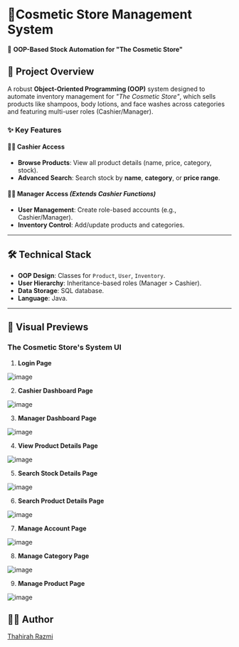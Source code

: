 # 💄Cosmetic Store Management System  
📌 **OOP-Based Stock Automation for "The Cosmetic Store"**   

## 🚀 Project Overview  
A robust **Object-Oriented Programming (OOP)** system designed to automate inventory management for *"The Cosmetic Store"*, which sells products like shampoos, body lotions, and face washes across categories and featuring multi-user roles (Cashier/Manager).  

### ✨ Key Features  
#### 👩💼 Cashier Access  
- **Browse Products**: View all product details (name, price, category, stock).  
- **Advanced Search**: Search stock by **name**, **category**, or **price range**.  

#### 👨💼 Manager Access *(Extends Cashier Functions)*  
- **User Management**: Create role-based accounts (e.g., Cashier/Manager).  
- **Inventory Control**: Add/update products and categories.  

---

## 🛠️ Technical Stack  
- **OOP Design**: Classes for `Product`, `User`, `Inventory`.  
- **User Hierarchy**: Inheritance-based roles (Manager > Cashier).  
- **Data Storage**: SQL database.  
- **Language**: Java.  

---

## 📸 Visual Previews  
### The Cosmetic Store's System UI

1. **Login Page**

![image](https://github.com/user-attachments/assets/4b8ec338-9e72-41f1-a51c-9e1b288c13a9)

2. **Cashier Dashboard Page**

![image](https://github.com/user-attachments/assets/5fe74bf3-9f59-469f-936b-aa74d69fb2c5)

3. **Manager Dashboard Page**

![image](https://github.com/user-attachments/assets/73180601-51ca-4890-9680-3dd2f1254b10)

4. **View Product Details Page**

![image](https://github.com/user-attachments/assets/7fef9762-f6cb-4aaa-9c33-61f6d35abc27)

5. **Search Stock Details Page**

![image](https://github.com/user-attachments/assets/6c3c2970-d596-4eb3-ac9b-976ba7a624dd)

6. **Search Product Details Page**

![image](https://github.com/user-attachments/assets/146130d4-0978-4f6c-b9fa-f1b5c04882c9)

7. **Manage Account Page**

![image](https://github.com/user-attachments/assets/1f47ea5f-040f-47f3-9921-a30dbfed3c04)

8. **Manage Category Page**

![image](https://github.com/user-attachments/assets/c45f391b-c707-4dd4-97b1-3aa161bace2f)

9. **Manage Product Page**

![image](https://github.com/user-attachments/assets/2561641c-9fa7-42f8-9672-c97bd77bb6a9)

## 👩‍💻 Author  

[Thahirah Razmi](https://github.com/Thahirah-Razmi)
